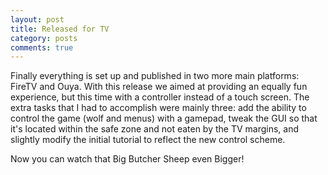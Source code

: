 ```yaml
---
layout: post
title: Released for TV
category: posts
comments: true
---
```


Finally everything is set up and published in two more main platforms: FireTV and Ouya. With this release we aimed at providing an equally fun experience, but this time with a controller instead of a touch screen. The extra tasks that I had to accomplish were mainly three: add the ability to control the game (wolf and menus) with a gamepad, tweak the GUI so that it's located within the safe zone and not eaten by the TV margins, and slightly modify the initial tutorial to reflect the new control scheme.

Now you can watch that Big Butcher Sheep even Bigger!
